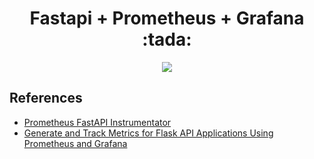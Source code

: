 <h1 align="center">Fastapi + Prometheus + Grafana :tada:</h1>

<p align="center">
  <img src="https://pbs.twimg.com/media/En9DtFiWEAI4SGw?format=jpg&name=large">
</p>

## References

* [Prometheus FastAPI Instrumentator](https://github.com/trallnag/prometheus-fastapi-instrumentator)
* [Generate and Track Metrics for Flask API Applications Using Prometheus and Grafana](https://medium.com/swlh/generate-and-track-metrics-for-flask-api-applications-using-prometheus-and-grafana-55ddd39866f0)

